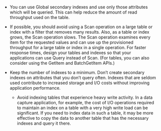 - You can use Global secondary indexes and use only those attributes which will be queried. This can help reduce the amount of read throughput used on the table.

- If possible, you should avoid using a Scan operation on a large table or index with a filter that removes many results. Also, as a table or index grows, the Scan operation slows. The Scan operation examines every item for the requested values and can use up the provisioned throughput for a large table or index in a single operation. For faster response times, design your tables and indexes so that your applications can use Query instead of Scan. (For tables, you can also consider using the GetItem and BatchGetItem APIs.)

- Keep the number of indexes to a minimum. Don’t create secondary indexes on attributes that you don’t query often. Indexes that are seldom used contribute to increased storage and I/O costs without improving application performance.
  - Avoid indexing tables that experience heavy write activity. In a data capture application, for example, the cost of I/O operations required to maintain an index on a table with a very high write load can be significant. If you need to index data in such a table, it may be more effective to copy the data to another table that has the necessary indexes and query it there.
